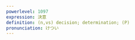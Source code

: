 ```yaml
---
powerlevel: 1097
expression: 決意
definition: (n,vs) decision; determination; (P)
pronunciation: けつい
---
```

